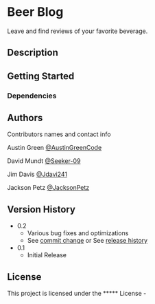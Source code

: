 # Beer Blog

Leave and find reviews of your favorite beverage.

## Description



## Getting Started

### Dependencies


## Authors

Contributors names and contact info

Austin Green 
[@AustinGreenCode](https://github.com/AustinGreenCode)

David Mundt
[@Seeker-09](https://github.com/Seeker-09)

Jim Davis 
[@Jdavi241](https://github.com/Jdavi241)

Jackson Petz 
[@JacksonPetz](https://github.com/JacksonPetz)

## Version History

* 0.2
    * Various bug fixes and optimizations
    * See [commit change]() or See [release history]()
* 0.1
    * Initial Release

## License

This project is licensed under the ***** License -
